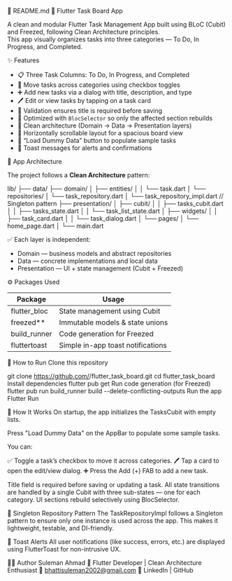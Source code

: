 📝 README.md
🧩 Flutter Task Board App

A clean and modular Flutter Task Management App  built using BLoC (Cubit) and Freezed, following Clean Architecture principles.  
This app visually organizes tasks into three categories — To Do, In Progress, and Completed.

✨ Features

- 📋 Three Task Columns: To Do, In Progress, and Completed
- 🔄 Move tasks across categories using checkbox toggles
- ➕ Add new tasks via a dialog with title, description, and type
- 🖊️ Edit or view tasks by tapping on a task card
- 🧹 Validation ensures title is required before saving
- 🧠 Optimized with `BlocSelector` so only the affected section rebuilds
- 🧱 Clean architecture (Domain → Data → Presentation layers)
- 📱 Horizontally scrollable layout for a spacious board view
- 🧪 “Load Dummy Data” button to populate sample tasks
- 🔔 Toast messages for alerts and confirmations

🧩 App Architecture

The project follows a **Clean Architecture** pattern:

lib/
 ├── data/
 ├── domain/
 │ ├── entities/
 │ │ └── task.dart
 │ └── repositories/
 │ └── task_repository.dart
 │    └── task_repository_impl.dart // Singleton pattern
 ├── presentation/
 │ ├── cubit/
 │ │ ├── tasks_cubit.dart
 │ │ ├── tasks_state.dart
 │ │ └── task_list_state.dart
 │ ├── widgets/
 │ │ ├── task_card.dart
 │ │ └── task_dialog.dart
 │ └── pages/
 │ └── home_page.dart
 │
 └── main.dart

✅ Each layer is independent:  
- Domain — business models and abstract repositories  
- Data — concrete implementations and local data  
- Presentation — UI + state management (Cubit + Freezed)


 ⚙️ Packages Used

| Package | Usage |
|----------|--------|
| flutter_bloc | State management using Cubit |
| freezed** | Immutable models & state unions |
| build_runner | Code generation for Freezed |
| fluttertoast | Simple in-app toast notifications |


🚀 How to Run
Clone this repository

 git clone https://github.com/<your-username>/flutter_task_board.git
cd flutter_task_board
Install dependencies
 flutter pub get
Run code generation (for Freezed)
 flutter pub run build_runner build --delete-conflicting-outputs
Run the app
             Flutter Run

🧠 How It Works
On startup, the app initializes the TasksCubit with empty lists.


Press "Load Dummy Data" on the AppBar to populate some sample tasks.


You can:

✅ Toggle a task’s checkbox to move it across categories.
🖊️ Tap a card to open the edit/view dialog.
➕ Press the Add (+) FAB to add a new task.

Title field is required before saving or updating a task.
All state transitions are handled by a single Cubit with three sub-states — one for each category.
UI sections rebuild selectively using BlocSelector.


💾 Singleton Repository Pattern
The TaskRepositoryImpl follows a Singleton pattern to ensure only one instance is used across the app.
This makes it lightweight, testable, and DI-friendly.

💬 Toast Alerts
All user notifications (like success, errors, etc.) are displayed using FlutterToast for non-intrusive UX.

🧑‍💻 Author
Suleman Ahmad
 💼 Flutter Developer | Clean Architecture Enthusiast
 📧 bhattisuleman2002@gmail.com
 🔗 LinkedIn | GitHub


